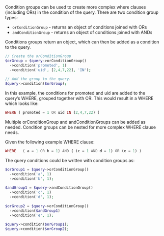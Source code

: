 Condition groups can be used to create more complex where clauses (including ORs) in the condition of the query. There are two condition group types:

* `orConditionGroup` \- returns an object of conditions joined with ORs
* `andConditionGroup` \- returns an object of conditions joined with ANDs

Conditions groups return an object, which can then be added as a condition to the query.

```php
// Create the orConditionGroup
$orGroup = $query->orConditionGroup()
  ->condition('promoted', 1)
  ->condition('uid', [2,4,7,22], 'IN');
  
// Add the group to the query.
$query->condition($orGroup);
```

In this example, the conditions for promoted and uid are added to the query’s WHERE, grouped together with OR. This would result in a WHERE which looks like:

```php
WHERE ( promoted = 1 OR uid IN (2,4,7,22) )
```

Multiple orConditionGroup and andConditionGroups can be added as needed. Condition groups can be nested for more complex WHERE clause needs.

Given the following example WHERE clause:

```php
WHERE   ( a = 1 OR b = 1) AND ( (c = 1 AND d = 1) OR (e = 1) )
```

The query conditions could be written with condition groups as:

```php
$orGroup1 = $query->orConditionGroup()
  ->condition('a', 1)
  ->condition('b', 1);
  
$andGroup1 = $query->andConditionGroup()
  ->condition('c', 1)
  ->condition('d', 1);
  
$orGroup2 = $query->orConditionGroup()
  ->condition($andGroup1)
  ->condition('e', 1);
  
$query->condition($orGroup1);
$query->condition($orGroup2);

```